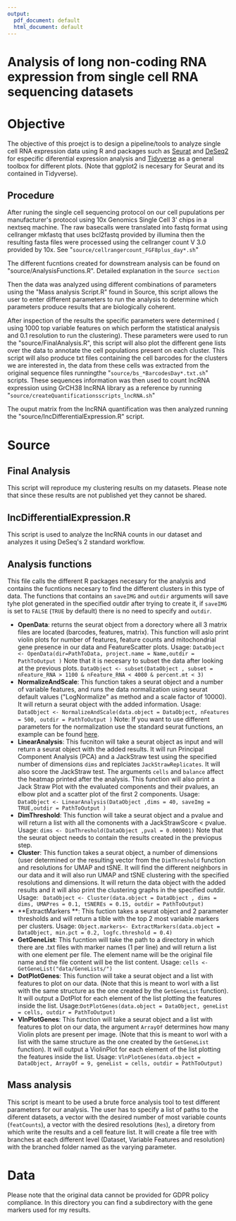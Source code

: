 ```yaml
---
output:
  pdf_document: default
  html_document: default
---
```

# Analysis of long non-coding RNA expression from single cell RNA sequencing datasets

# Objective
The objective of this proejct is to design a pipeline/tools to analyze single cell RNA expression data using R and packages such as [Seurat](https://satijalab.org/seurat/) and [DeSeq2](https://bioconductor.org/packages/release/bioc/html/DESeq2.html) for especific diferential expression analysis and [Tidyverse](https://www.tidyverse.org/) as a general toolbox for different plots. (Note that ggplot2 is necesary for Seurat and its contained in Tidyverse).

## Procedure
After runing the single cell sequencing protocol on our cell pupulations per manufacturer's protocol using 10x Genomics Single Cell 3' chips in a nextseq machine. The raw basecalls were translated into fastq format using cellranger mkfastq that uses bcl2fastq provided by illumina then the resulting fasta files were processed using the cellranger count V 3.0 provided by 10x. See "`source/cellrangercount_FGF8plus_day*.sh`"

The different fucntions created for downstream analysis can be found on "source/AnalysisFunctions.R". Detailed explanation in the `Source section`

Then the data was analyzed using different combinations of parameters using the "Mass analysis Script.R" found in Source, this script allows the user to enter different parameters to run the analysis to determine which parameters produce results that are biologically coherent.

After inspection of the results the specific parameters were determined ( using 1000 top variable features on which perform the statistical analysis and 0.1 resolution to run the clustering). These parameters were used to run the "source/FinalAnalysis.R", this script will also plot the different gene lists over the data to annotate the cell populations present on each cluster. 
This script will also produce txt files containing the cell barcodes for the clusters we are interested in, the data from these cells was extracted from the original sequence files runningthe "`source/bs_*BarcodesDay*.txt.sh`" scripts. These sequences information was then used to count lncRNA expression using GrCH38 lncRNA library as a reference by running "`source/createQuantificationsscripts_lncRNA.sh`"

The ouput matrix from the lncRNA quantification was then analyzed running the "source/lncDifferentialExpression.R" script.


# Source
## Final Analysis
This script will reproduce my clustering results on my datasets. Please note that since these results are not published yet they cannot be shared.
## lncDifferentialExpression.R
This script is used to analyze the lncRNA counts in our dataset and analyzes it using DeSeq's 2 standard workflow.
## Analysis functions
This file calls the different R packages necesary for the analysis and contains the fucntions necesary to find the different clusters in this type of data.
The functions that contains an `saveIMG` and `outdir` arguments will save tyhe plot generated in the specified outdir after trying to create it, if `saveIMG` is set to `FALSE` (`TRUE` by default) there is no need to specify and `outdir`.

- **OpenData**: returns the seurat object from a dorectory where all 3 matrix files are located (barcodes, features, matrix). This function will aslo print violin plots for number of features, feature counts and mitochondrial gene presence in our data and FeatureScatter plots. 
 Usage: `DataObject <- OpenData(dir=PathToData, project.name = Name,outdir = PathToOutput )`
 Note that it is necesary to subset the data after looking at the previous plots.
 `DataObject <- subset(DataObject , subset = nFeature_RNA > 1100 & nFeature_RNA < 4000 & percent.mt < 3)`
- **NormalizeAndScale**: This function takes a seurat object and a number of variable features, and runs the data normalization using seurat default values ("LogNormalize" as method and a scale factor of 10000). It will return a seurat object with the added information.
Usage: `DataObject <- NormalizeAndScale(data.object = DataObject, nFeatures = 500, outdir = PathToOutput )`
Note: If you want to use different parameters for the normalization use the standard seurat functions, an example can be found [here](https://satijalab.org/seurat/v3.1/pbmc3k_tutorial.html).
- **LinearAnalysis**: This fucniton will take a seurat object as input and will return a seurat object with the added results. It will run Principal Component Analysis (PCA) and a JackStraw test using the specified number of dimensions `dims` and replciates `JackStrawReplicates`. It will also score the JackStraw test. The arguments `cells` and `balance` affect the heatmap printed after the analysis. This function will also print a Jack Straw Plot with the evaluated components and their pvalues, an elbow plot and a scatter plot of the first 2 components.
Usage: `DataObject <- LinearAnalysis(DataObject ,dims = 40, saveImg = TRUE,outdir = PathToOutput )`
- **DimThreshold**: This function will take a seurat object and a pvalue and will return a list with all the comonents with a JackStrawScore < pvalue.
Usage: `dims <- DimThreshold(DataObject ,pval = 0.000001)`
Note that the seurat object needs to contain the results created in the previopus step.
- **Cluster**: This function takes a seurat object, a number of dimensions (user determined or the resulting vector from the `DimThreshold` function and resolutions for UMAP and tSNE. It will find the different neighbors in our data and it will also run UMAP and tSNE clustering with the specified resolutions and dimensions. It will return the data object with the added results and it will also print the clustering graphs in the specified outdir.
Usage: ` DataObject <- Cluster(data.object = DataObject , dims = dims, UMAPres = 0.1, tSNEREs = 0.15, outdir = PathToOutput)`
- **ExtractMarkers **: This fuction takes a seurat object and 2 parameter thresholds and will return a tible with the top 2 most variable markers per clusters.
Usage: `Object.markers<- ExtractMarkers(data.object = DataObject, min.pct = 0.2, logfc.threshold = 0.4)`
- **GetGeneList**: This fucntion will take the path to a directory in which there are .txt files with marker names (1 per line) and will return a list with one element per file. The element name will be the original file name and the file content will be the list content.
Usage: `cells <- GetGeneList("data/GeneLists/")`
- **DotPlotGenes**: This function will take a seurat object and a list with features to plot on our data. (Note that this is meant to worl with a list with the same structure as the one created by the `GetGeneList` function). It will output a DotPlot for each element of the list plotting the features inside the list.
Usage:`DotPlotGenes(data.object = DataObject, geneList = cells, outdir = PathToOutput)`
- **VlnPlotGenes**: This function will take a seurat object and a list with features to plot on our data, the argument `ArrayOf` determines how many Violin plots are present per image. (Note that this is meant to worl with a list with the same structure as the one created by the `GetGeneList` function). It will output a ViolinPlot for each element of the list plotting the features inside the list.
Usage: `VlnPlotGenes(data.object = DataObject, ArrayOf = 9, geneList = cells, outdir = PathToOutput)`

## Mass analysis
This script is meant to be used a brute force analysis tool to test different parameters for our analysis.
The user has to specify a list of paths to the diferent datasets, a vector with the desired number of most variable counts (`featCounts`), a vector with the desired resolutions (`Res`), a diretory from which write the results and a cell feature list.
It will create a file tree with branches at each different level (Dataset, Variable Features and resolution) with the branched folder named as the varying parameter.


# Data
Please note that the original data cannot be provided for GDPR policy compliance.
In this directory you can find a subdirectory with the gene markers used for my results.


